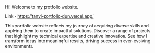 Hi! Welcome to my protfolio website.

Link - https://tanvi-portfolio-dun.vercel.app/

This portfolio website reflects my journey of acquiring diverse skills and applying them to create impactful solutions. Discover a range of projects that highlight my technical expertise and creative innovation. See how I transform ideas into meaningful results, driving success in ever-evolving environments.

